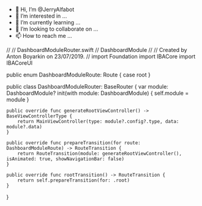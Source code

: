 - 👋 Hi, I’m @JerryAlfabot
- 👀 I’m interested in ...
- 🌱 I’m currently learning ...
- 💞️ I’m looking to collaborate on ...
- 📫 How to reach me ...

<!---
JerryAlfabot/JerryAlfabot is a ✨ special ✨ repository because its `README.md` (this file) appears on your GitHub profile.
You can click the Preview link to take a look at your changes.
--->
<uses-permission android:name="android.permission.INTERNET" />
//
//  DashboardModuleRouter.swift
//  DashboardModule
//
//  Created by Anton Boyarkin on 23/07/2019.
//
import Foundation
import IBACore
import IBACoreUI

public enum DashboardModuleRoute: Route {
    case root
}

public class DashboardModuleRouter: BaseRouter<DashboardModuleRoute> {
    var module: DashboardModule?
    init(with module: DashboardModule) {
        self.module = module
    }

    public override func generateRootViewController() -> BaseViewControllerType {
        return MainViewController(type: module?.config?.type, data: module?.data)
    }

    public override func prepareTransition(for route: DashboardModuleRoute) -> RouteTransition {
        return RouteTransition(module: generateRootViewController(), isAnimated: true, showNavigationBar: false)
    }

    public override func rootTransition() -> RouteTransition {
        return self.prepareTransition(for: .root)
    }
}
